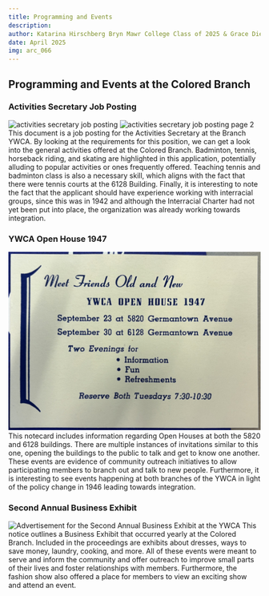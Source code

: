 ```yaml
---
title: Programming and Events
description:
author: Katarina Hirschberg Bryn Mawr College Class of 2025 & Grace Diehl Bryn Mawr College Class of 2027
date: April 2025
img: arc_066
---
```


## Programming and Events at the Colored Branch
### Activities Secretary Job Posting
![activities secretary job posting](https://github.com/digbmc/germantown-y/blob/Harkness-House-Branch-Y/objects/arc_063.jpg)
![activities secretary job posting page 2](https://github.com/digbmc/germantown-y/blob/Harkness-House-Branch-Y/objects/arc_064.jpg)
This document is a job posting for the Activities Secretary at the Branch YWCA. By looking at the requirements for this position, we can get a look into the general activities offered at the Colored Branch. Badminton, tennis, horseback riding, and skating are highlighted in this application, potentially alluding to popular activities or ones frequently offered. Teaching tennis and badminton class is also a necessary skill, which aligns with the fact that there were tennis courts at the 6128 Building. Finally, it is interesting to note the fact that the applicant should have experience working with interracial groups, since this was in 1942 and although the Interracial Charter had not yet been put into place, the organization was already working towards integration.  

### YWCA Open House 1947
![Open House announcement at the YWCA in 1947](https://github.com/digbmc/germantown-y/blob/Harkness-House-Branch-Y/objects/arc_065.jpg)
This notecard includes information regarding Open Houses at both the 5820 and 6128 buildings. There are multiple instances of invitations similar to this one, opening the buildings to the public to talk and get to know one another. These events are evidence of community outreach initiatives to allow participating members to branch out and talk to new people. Furthermore, it is interesting to see events happening at both branches of the YWCA in light of the policy change in 1946 leading towards integration.  

### Second Annual Business Exhibit
![Advertisement for the Second Annual Business Exhibit at the YWCA](https://github.com/digbmc/germantown-y/blob/Harkness-House-Branch-Y/objects/arc_066.jpg)
This notice outlines a Business Exhibit that occurred yearly at the Colored Branch. Included in the proceedings are exhibits about dresses, ways to save money, laundry, cooking, and more. All of these events were meant to serve and inform the community and offer outreach to improve small parts of their lives and foster relationships with members. Furthermore, the fashion show also offered a place for members to view an exciting show and attend an event. 

